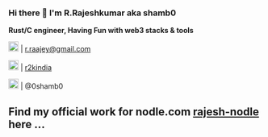 ### Hi there 👋 I'm R.Rajeshkumar aka shamb0

<!--
**shamb0/shamb0** is a ✨ _special_ ✨ repository because its `README.md` (this file) appears on your GitHub profile.

Here are some ideas to get you started:

- 🔭 I’m currently working on ...
- 🌱 I’m currently learning ...
- 👯 I’m looking to collaborate on ...
- 🤔 I’m looking for help with ...
- 💬 Ask me about ...
- 📫 How to reach me: ...
- 😄 Pronouns: ...
- ⚡ Fun fact: ...
-->

**Rust/C engineer, Having Fun with web3 stacks & tools**

<img src="https://user-images.githubusercontent.com/47242317/196640420-9df9a798-362e-4f3f-af04-c8deea326984.png" width="20" height="20" /> | r.raajey@gmail.com

<img src="https://user-images.githubusercontent.com/47242317/196640603-eb67d1d9-1200-46ae-be5a-eb7eb65decf2.png" width="20" height="20" /> | [r2kindia](https://www.linkedin.com/in/r2kindia)

<img src="https://user-images.githubusercontent.com/47242317/196638566-ae1243e9-d9b3-4d0c-a39d-7600880c3ab2.png" width="20" height="20" /> | @0shamb0

## Find my official work for nodle.com [rajesh-nodle](https://github.com/rajesh-nodle) here ...

